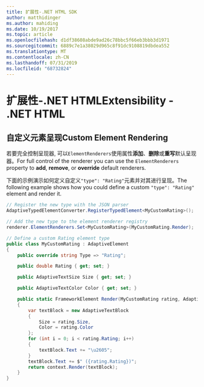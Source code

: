 ```yaml
---
title: 扩展性-.NET HTML SDK
author: matthidinger
ms.author: mahiding
ms.date: 10/19/2017
ms.topic: article
ms.openlocfilehash: d1df38608abde9ad26c78bbc5f66eb3bbb3d1971
ms.sourcegitcommit: 6889c7e1a38029d965c8f91dc9108819dbdea552
ms.translationtype: MT
ms.contentlocale: zh-CN
ms.lasthandoff: 07/31/2019
ms.locfileid: "68732824"
---
```

# <a name="extensibility---net-html"></a><span data-ttu-id="eaab8-102">扩展性-.NET HTML</span><span class="sxs-lookup"><span data-stu-id="eaab8-102">Extensibility - .NET HTML</span></span>

## <a name="custom-element-rendering"></a><span data-ttu-id="eaab8-103">自定义元素呈现</span><span class="sxs-lookup"><span data-stu-id="eaab8-103">Custom Element Rendering</span></span>

<span data-ttu-id="eaab8-104">若要完全控制呈现器, 可以`ElementRenderers`使用属性**添加**、**删除**或**重写**默认呈现器。</span><span class="sxs-lookup"><span data-stu-id="eaab8-104">For full control of the renderer you can use the `ElementRenderers` property to **add**, **remove**, or **override** default renderers.</span></span>

<span data-ttu-id="eaab8-105">下面的示例演示如何定义自定义`"type": "Rating"`元素并对其进行呈现。</span><span class="sxs-lookup"><span data-stu-id="eaab8-105">The following example shows how you could define a custom `"type": "Rating"` element and render it.</span></span>

```csharp
// Register the new type with the JSON parser
AdaptiveTypedElementConverter.RegisterTypedElement<MyCustomRating>();

// Add the new type to the element renderer registry
renderer.ElementRenderers.Set<MyCustomRating>(MyCustomRating.Render);

// Define a custom Rating element type
public class MyCustomRating : AdaptiveElement
{
    public override string Type => "Rating";

    public double Rating { get; set; }

    public AdaptiveTextSize Size { get; set; }

    public AdaptiveTextColor Color { get; set; }

    public static FrameworkElement Render(MyCustomRating rating, AdaptiveRenderContext context)
    {
        var textBlock = new AdaptiveTextBlock
        {
            Size = rating.Size,
            Color = rating.Color
        };
        for (int i = 0; i < rating.Rating; i++)
        {
            textBlock.Text += "\u2605";
        }
        textBlock.Text += $" ({rating.Rating})";
        return context.Render(textBlock);
    }
}
```
